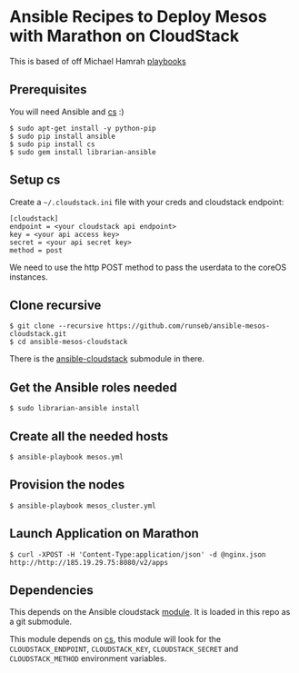 Ansible Recipes to Deploy Mesos with Marathon on CloudStack
===========================================================

This is based of off Michael Hamrah [playbooks](https://github.com/mhamrah/ansible-mesos-playbook)

Prerequisites
-------------

You will need Ansible and [cs](https://github.com/exoscale/cs) :)

    $ sudo apt-get install -y python-pip
    $ sudo pip install ansible
    $ sudo pip install cs
    $ sudo gem install librarian-ansible

Setup cs
--------

Create a `~/.cloudstack.ini` file with your creds and cloudstack endpoint:

    [cloudstack]
    endpoint = <your cloudstack api endpoint>
    key = <your api access key> 
    secret = <your api secret key> 
    method = post

We need to use the http POST method to pass the userdata to the coreOS instances.

Clone recursive
---------------

    $ git clone --recursive https://github.com/runseb/ansible-mesos-cloudstack.git
    $ cd ansible-mesos-cloudstack

There is the [ansible-cloudstack](https://github.com/resmo/ansible-cloudstack) submodule in there.

Get the Ansible roles needed
----------------------------

    $ sudo librarian-ansible install

Create all the needed hosts
---------------------------

    $ ansible-playbook mesos.yml

Provision the nodes
-------------------

    $ ansible-playbook mesos_cluster.yml

Launch Application on Marathon
------------------------------

    $ curl -XPOST -H 'Content-Type:application/json' -d @nginx.json http://http://185.19.29.75:8080/v2/apps

Dependencies
------------

This depends on the Ansible cloudstack [module](https://github.com/resmo/ansible-cloudstack). It is loaded in this repo as a git submodule.

This module depends on [cs](https://github.com/exoscale/cs), this module will look for the `CLOUDSTACK_ENDPOINT`, `CLOUDSTACK_KEY`, `CLOUDSTACK_SECRET` and `CLOUDSTACK_METHOD` environment variables.

